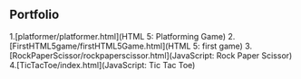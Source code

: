## Portfolio

1.[platformer/platformer.html](HTML 5: Platforming Game)
2.[FirstHTML5game/firstHTML5Game.html](HTML 5: first game)
3.[RockPaperScissor/rockpaperscissor.html](JavaScript: Rock Paper Scissor)
4.[TicTacToe/index.html](JavaScript: Tic Tac Toe)
